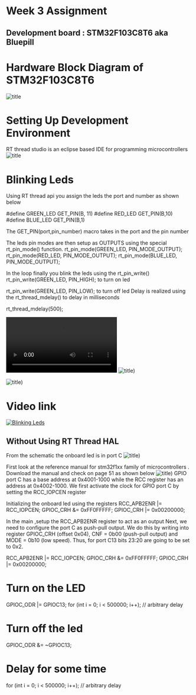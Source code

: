 # Week 3 Assignment


## Development board : STM32F103C8T6 aka Bluepill

# Hardware Block Diagram of STM32F103C8T6

![title](assets/bluepill.PNG)

# Setting Up Development Environment

RT thread studio is an eclipse based IDE for programming microcontrollers 
![title](assets/code.PNG)



# Blinking Leds
Using RT thread api you assign the leds the port and number as shown below 

#define GREEN_LED GET_PIN(B, 11)
#define RED_LED GET_PIN(B,10)
#define BLUE_LED GET_PIN(B,1)

The GET_PIN(port,pin_number) macro takes in the port and the pin number 

The leds pin modes are then setup as OUTPUTS using the special rt_pin_mode() function.
rt_pin_mode(GREEN_LED, PIN_MODE_OUTPUT);
rt_pin_mode(RED_LED, PIN_MODE_OUTPUT);
rt_pin_mode(BLUE_LED, PIN_MODE_OUTPUT);

In the loop finally you blink the leds using the  rt_pin_write()
rt_pin_write(GREEN_LED, PIN_HIGH); to turn on led 

rt_pin_write(GREEN_LED, PIN_LOW); to turn off led 
Delay is realized using the rt_thread_mdelay()  to delay in milliseconds

rt_thread_mdelay(500);

![](assets/leds.mp4)
![title](assets/blink.jpeg))

![title](assets/blink2.jpeg))



# Video link
[![Blinking Leds](./assets/blink.jpeg)](https://youtu.be/eHhJE-OexOc "Hooraay")

## Without Using RT Thread HAL 

From the schematic the onboard led is in port C
![title](assets/schematic.PNG))

First look at the reference manual for stm32f1xx family of microcontrollers . Download the manual and check on page 51 as shown below
![title](assets/memory_map.PNG))
GPIO port C has a base address at 0x4001-1000 while the RCC register has an address at 0x4002-1000.
We first activate the clock for GPIO port C by setting the RCC_IOPCEN register 


Initializing the onboard led using the registers
RCC_APB2ENR |= RCC_IOPCEN;
GPIOC_CRH &= 0xFF0FFFFF;
GPIOC_CRH |= 0x00200000;



In the main ,setup the RCC_APB2ENR register to act as an output
Next, we need to configure the port C as push-pull output. We do this by writing into register GPIOC_CRH (offset 0x04), CNF = 0b00 (push-pull output) and MODE = 0b10 (low speed). Thus, for port C13 bits 23:20 are going to be set to 0x2.

RCC_APB2ENR |= RCC_IOPCEN;
GPIOC_CRH   &= 0xFF0FFFFF;
GPIOC_CRH   |= 0x00200000;
   

# Turn on the LED
GPIOC_ODR |=  GPIOC13;
for (int i = 0; i < 500000; i++); // arbitrary delay

# Turn off the led
GPIOC_ODR &= ~GPIOC13;

# Delay for some time

for (int i = 0; i < 500000; i++); // arbitrary delay
 
